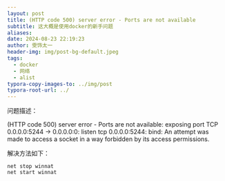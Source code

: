 ```yaml
---
layout: post
title: (HTTP code 500) server error - Ports are not available
subtitle: 这大概是使用docker的新手问题
aliases: 
date: 2024-08-23 22:19:23
author: 雯饰太一
header-img: img/post-bg-default.jpeg
tags:
  - docker
  - 网络
  - alist
typora-copy-images-to: ../img/post
typora-root-url: ../
---
```


问题描述：

(HTTP code 500) server error - Ports are not available: exposing port TCP 0.0.0.0:5244 -> 0.0.0.0:0: listen tcp 0.0.0.0:5244: bind: An attempt was made to access a socket in a way forbidden by its access permissions.

解决方法如下：

```
net stop winnat
net start winnat
```